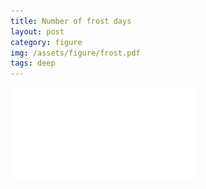 ```yaml
---
title: Number of frost days
layout: post
category: figure
img: /assets/figure/frost.pdf
tags: deep
---
```


![Number of frost days](/assets/figure/frost.pdf)
